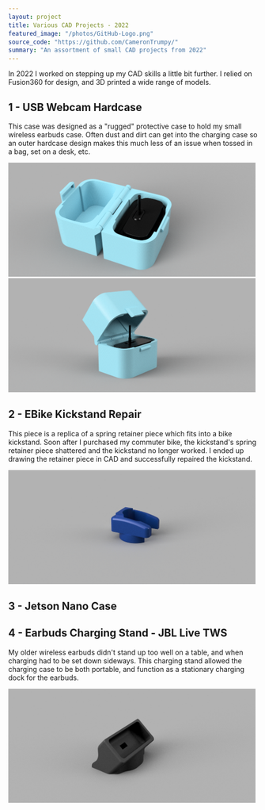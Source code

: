 ```yaml
---
layout: project
title: Various CAD Projects - 2022
featured_image: "/photos/GitHub-Logo.png"
source_code: "https://github.com/CameronTrumpy/"
summary: "An assortment of small CAD projects from 2022"
---
```

In 2022 I worked on stepping up my CAD skills a little bit further. I relied on Fusion360 for design, and 3D printed a wide range of models. 


## 1 - USB Webcam Hardcase

This case was designed as a "rugged" protective case to hold my small wireless earbuds case. Often dust and dirt can get into the charging case so an outer hardcase design makes this much less of an issue when tossed in a bag, set on a desk, etc.

<img src="/photos/CAD/hardcase v19.png" alt="Isometric View" width="500"/>

<img src="/photos/CAD/hardcase v19 folded.png" alt="Isometric View" width="500"/>

## 2 - EBike Kickstand Repair

This piece is a replica of a spring retainer piece which fits into a bike kickstand. Soon after I purchased my commuter bike, the kickstand's spring retainer piece shattered and the kickstand no longer worked. I ended up drawing the retainer piece in CAD and successfully repaired the kickstand.

<img src="/photos/CAD/Kickstand v5.png" alt="Isometric View" width="500"/>

## 3 - Jetson Nano Case


## 4 - Earbuds Charging Stand - JBL Live TWS 

My older wireless earbuds didn't stand up too well on a table, and when charging had to be set down sideways. This charging stand allowed the charging case to be both portable, and function as a stationary charging dock for the earbuds.

<img src="/photos/CAD/earbuds holder v10.png" alt="Isometric View" width="500"/>
